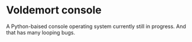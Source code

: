 # Voldemort console
A Python-baised console operating system currently still in progress. And that has many looping bugs.
